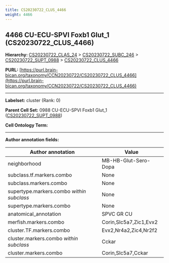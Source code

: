 ```yaml
---
title: CS20230722_CLUS_4466
weight: 4466
---
```

## 4466 CU-ECU-SPVI Foxb1 Glut_1 (CS20230722_CLUS_4466)
<b>Hierarchy: </b>
[CS20230722_CLAS_24](../CS20230722_CLAS_24) >
[CS20230722_SUBC_246](../CS20230722_SUBC_246) >
[CS20230722_SUPT_0988](../CS20230722_SUPT_0988) >
[CS20230722_CLUS_4466](../CS20230722_CLUS_4466)

**PURL:** [https://purl.brain-bican.org/taxonomy/CCN20230722/CS20230722_CLUS_4466](https://purl.brain-bican.org/taxonomy/CCN20230722/CS20230722_CLUS_4466)

---


**Labelset:** cluster (Rank: 0)

**Parent Cell Set:** 0988 CU-ECU-SPVI Foxb1 Glut_1 ([CS20230722_SUPT_0988](../CS20230722_SUPT_0988))



**Cell Ontology Term:** 

[MARKER GENES.]: #


---

[TRANSFERRED ANNOTATIONS.]: #


[AUTHOR ANNOTATION FIELDS.]: #


**Author annotation fields:**

| Author annotation | Value |
|-------------------|-------|
|neighborhood|MB-HB-Glut-Sero-Dopa|
|subclass.tf.markers.combo|None|
|subclass.markers.combo|None|
|supertype.markers.combo _within subclass_|None|
|supertype.markers.combo|None|
|anatomical_annotation|SPVC GR CU|
|merfish.markers.combo|Corin,Slc5a7,Zic1,Evx2|
|cluster.TF.markers.combo|Evx2,Nr4a2,Zic4,Nr2f2|
|cluster.markers.combo _within subclass_|Cckar|
|cluster.markers.combo|Corin,Slc5a7,Cckar|

